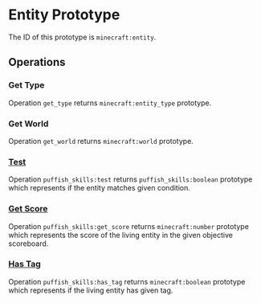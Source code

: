 # Entity Prototype

The ID of this prototype is `minecraft:entity`.

## Operations

### Get Type

Operation `get_type` returns `minecraft:entity_type` prototype.

### Get World

Operation `get_world` returns `minecraft:world` prototype.

### [Test](/creators/configuration/calculations/operations/built-in/test-entity)

Operation `puffish_skills:test` returns `puffish_skills:boolean` prototype which represents if the entity matches given condition.

### [Get Score](/creators/configuration/calculations/operations/built-in/get-score)

Operation `puffish_skills:get_score` returns `minecraft:number` prototype which represents the score of the living entity in the given objective scoreboard.

### [Has Tag](/creators/configuration/calculations/operations/built-in/has-tag)

Operation `puffish_skills:has_tag` returns `minecraft:boolean` prototype which represents if the living entity has given tag.